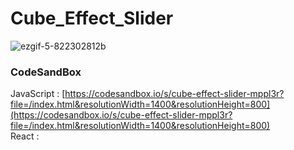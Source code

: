 # Cube_Effect_Slider

![ezgif-5-822302812b](https://github.com/MontaKr/CSS_Practice/assets/115155803/b890ca36-0b4f-4cf4-bf02-1fcadb8f0bc6)

### CodeSandBox
JavaScript : [https://codesandbox.io/s/cube-effect-slider-mppl3r?file=/index.html&resolutionWidth=1400&resolutionHeight=800](https://codesandbox.io/s/cube-effect-slider-mppl3r?file=/index.html&resolutionWidth=1400&resolutionHeight=800) \
React : []()

